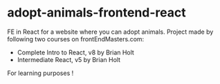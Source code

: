 # adopt-animals-frontend-react

FE in React for a website where you can adopt animals.
Project made by following two courses on frontEndMasters.com:

- Complete Intro to React, v8 by Brian Holt
- Intermediate React, v5 by Brian Holt

For learning purposes !
